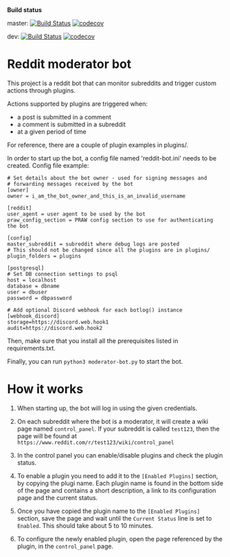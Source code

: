**Build status**

master: [![Build Status](https://travis-ci.com/gc-plp/reddit-moderator-bot.svg?branch=master)](https://travis-ci.com/gc-plp/reddit-moderator-bot) [![codecov](https://codecov.io/gh/gc-plp/reddit-moderator-bot/branch/master/graph/badge.svg)](https://codecov.io/gh/gc-plp/reddit-moderator-bot)

dev: [![Build Status](https://travis-ci.com/gc-plp/reddit-moderator-bot.svg?branch=dev)](https://travis-ci.com/gc-plp/reddit-moderator-bot) [![codecov](https://codecov.io/gh/gc-plp/reddit-moderator-bot/branch/dev/graph/badge.svg)](https://codecov.io/gh/gc-plp/reddit-moderator-bot)

# Reddit moderator bot

This project is a reddit bot that can monitor subreddits and trigger custom actions through plugins.

Actions supported by plugins are triggered when:
  * a post is submitted in a comment
  * a comment is submitted in a subreddit
  * at a given period of time

For reference, there are a couple of plugin examples in plugins/.


In order to start up the bot, a config file named 'reddit-bot.ini' needs to be created.
Config file example:
```
# Set details about the bot owner - used for signing messages and
# forwarding messages received by the bot
[owner]
owner = i_am_the_bot_owner_and_this_is_an_invalid_username

[reddit]
user_agent = user agent to be used by the bot
praw_config_section = PRAW config section to use for authenticating the bot

[config]
master_subreddit = subreddit where debug logs are posted
# This should not be changed since all the plugins are in plugins/
plugin_folders = plugins

[postgresql]
# Set DB connection settings to psql
host = localhost
database = dbname
user = dbuser
password = dbpassword

# Add optional Discord webhook for each botlog() instance
[webhook_discord]
storage=https://discord.web.hook1
audit=https://discord.web.hook2
```
Then, make sure that you install all the prerequisites listed in requirements.txt.

Finally, you can run `python3 moderator-bot.py` to start the bot.

# How it works

1. When starting up, the bot will log in using the given credentials.

2. On each subreddit where the bot is a moderator, it will create a wiki page named `control_panel`. If your subreddit is called `test123`, then the page will be found at `https://www.reddit.com/r/test123/wiki/control_panel`

3. In the control panel you can enable/disable plugins and check the plugin status.

4. To enable a plugin you need to add it to the `[Enabled Plugins]` section, by copying the plugi name. Each plugin name is found in the bottom side of the page and contains a short description, a link to its configuration page and the current status.

5. Once you have copied the plugin name to the `[Enabled Plugins]` section, save the page and wait until the `Current Status` line is set to `Enabled`. This should take about 5 to 10 minutes.

6. To configure the newly enabled plugin, open the page referenced by the plugin, in the `control_panel` page.
